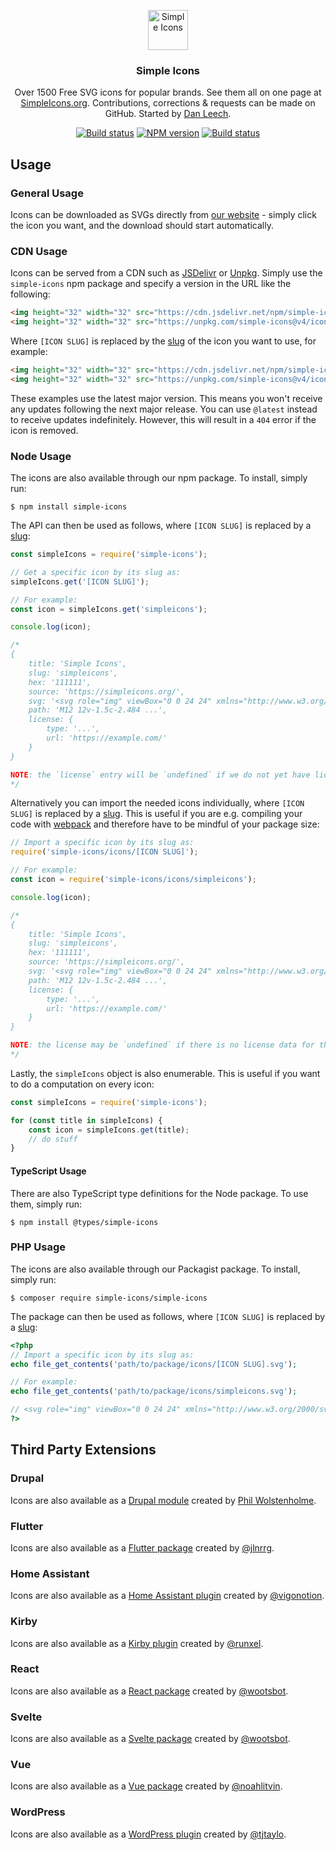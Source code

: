 <p align="center">
<a href="https://simpleicons.org/">
<img src="https://simpleicons.org/icons/simpleicons.svg" alt="Simple Icons" width=64 height=64>
</a>
<h3 align="center">Simple Icons</h3>
<p align="center">
Over 1500 Free SVG icons for popular brands. See them all on one page at <a href="https://simpleicons.org">SimpleIcons.org</a>. Contributions, corrections & requests can be made on GitHub. Started by <a href="https://twitter.com/bathtype">Dan Leech</a>.</p>
</p>

<p align="center">
<a href="https://github.com/simple-icons/simple-icons/actions?query=workflow%3AVerify+branch%3Adevelop"><img src="https://img.shields.io/github/workflow/status/simple-icons/simple-icons/Verify/develop?logo=github" alt="Build status" /></a>
<a href="https://www.npmjs.com/package/simple-icons"><img src="https://img.shields.io/npm/v/simple-icons.svg?logo=npm" alt="NPM version" /></a>
<a href="https://packagist.org/packages/simple-icons/simple-icons"><img src="https://img.shields.io/packagist/v/simple-icons/simple-icons?logo=packagist&logoColor=white" alt="Build status" /></a>
</p>

## Usage

### General Usage

Icons can be downloaded as SVGs directly from [our website](https://simpleicons.org/) - simply click the icon you want, and the download should start automatically.

### CDN Usage

Icons can be served from a CDN such as [JSDelivr](https://www.jsdelivr.com/package/npm/simple-icons) or [Unpkg](https://unpkg.com/browse/simple-icons/). Simply use the `simple-icons` npm package and specify a version in the URL like the following:

```html
<img height="32" width="32" src="https://cdn.jsdelivr.net/npm/simple-icons@v4/icons/[ICON SLUG].svg" />
<img height="32" width="32" src="https://unpkg.com/simple-icons@v4/icons/[ICON SLUG].svg" />
```

Where `[ICON SLUG]` is replaced by the [slug] of the icon you want to use, for example:

```html
<img height="32" width="32" src="https://cdn.jsdelivr.net/npm/simple-icons@v4/icons/simpleicons.svg" />
<img height="32" width="32" src="https://unpkg.com/simple-icons@v4/icons/simpleicons.svg" />
```

These examples use the latest major version. This means you won't receive any updates following the next major release. You can use `@latest` instead to receive updates indefinitely. However, this will result in a `404` error if the icon is removed.

### Node Usage

The icons are also available through our npm package. To install, simply run:

```
$ npm install simple-icons
```

The API can then be used as follows, where `[ICON SLUG]` is replaced by a [slug]:

```javascript
const simpleIcons = require('simple-icons');

// Get a specific icon by its slug as:
simpleIcons.get('[ICON SLUG]');

// For example:
const icon = simpleIcons.get('simpleicons');

console.log(icon);

/*
{
    title: 'Simple Icons',
    slug: 'simpleicons',
    hex: '111111',
    source: 'https://simpleicons.org/',
    svg: '<svg role="img" viewBox="0 0 24 24" xmlns="http://www.w3.org/2000/svg">...</svg>',
    path: 'M12 12v-1.5c-2.484 ...',
    license: {
        type: '...',
        url: 'https://example.com/'
    }
}

NOTE: the `license` entry will be `undefined` if we do not yet have license data for the icon.
*/
```

Alternatively you can import the needed icons individually, where `[ICON SLUG]` is replaced by a [slug].
This is useful if you are e.g. compiling your code with [webpack](https://webpack.js.org/) and therefore have to be mindful of your package size:

```javascript
// Import a specific icon by its slug as:
require('simple-icons/icons/[ICON SLUG]');

// For example:
const icon = require('simple-icons/icons/simpleicons');

console.log(icon);

/*
{
    title: 'Simple Icons',
    slug: 'simpleicons',
    hex: '111111',
    source: 'https://simpleicons.org/',
    svg: '<svg role="img" viewBox="0 0 24 24" xmlns="http://www.w3.org/2000/svg">...</svg>',
    path: 'M12 12v-1.5c-2.484 ...',
    license: {
        type: '...',
        url: 'https://example.com/'
    }
}

NOTE: the license may be `undefined` if there is no license data for the icon.
*/
```

Lastly, the `simpleIcons` object is also enumerable.
This is useful if you want to do a computation on every icon:

```javascript
const simpleIcons = require('simple-icons');

for (const title in simpleIcons) {
    const icon = simpleIcons.get(title);
    // do stuff
}
```

#### TypeScript Usage

There are also TypeScript type definitions for the Node package. To use them, simply run:

```
$ npm install @types/simple-icons
```

### PHP Usage

The icons are also available through our Packagist package. To install, simply run:

```
$ composer require simple-icons/simple-icons
```

The package can then be used as follows, where `[ICON SLUG]` is replaced by a [slug]:

```php
<?php
// Import a specific icon by its slug as:
echo file_get_contents('path/to/package/icons/[ICON SLUG].svg');

// For example:
echo file_get_contents('path/to/package/icons/simpleicons.svg');

// <svg role="img" viewBox="0 0 24 24" xmlns="http://www.w3.org/2000/svg">...</svg>
?>
```

## Third Party Extensions

### Drupal

Icons are also available as a [Drupal module](https://www.drupal.org/project/simple_icons) created by [Phil Wolstenholme](https://www.drupal.org/u/phil-wolstenholme).

### Flutter

Icons are also available as a [Flutter package](https://pub.dev/packages/simple_icons) created by  [@jlnrrg](https://jlnrrg.github.io/).

### Home Assistant

Icons are also available as a [Home Assistant plugin](https://github.com/vigonotion/hass-simpleicons) created by  [@vigonotion](https://github.com/vigonotion/).

### Kirby

Icons are also available as a [Kirby plugin](https://github.com/runxel/kirby3-simpleicons) created by  [@runxel](https://github.com/runxel).

### React

Icons are also available as a [React package](https://github.com/icons-pack/react-simple-icons) created by  [@wootsbot](https://github.com/wootsbot).

### Svelte

Icons are also available as a [Svelte package](https://github.com/icons-pack/svelte-simple-icons) created by  [@wootsbot](https://github.com/wootsbot).

### Vue

Icons are also available as a [Vue package](https://github.com/mainvest/vue-simple-icons) created by  [@noahlitvin](https://github.com/noahlitvin).

### WordPress

Icons are also available as a [WordPress plugin](https://wordpress.org/plugins/simple-icons/) created by  [@tjtaylo](https://github.com/tjtaylo).

[slug]: ./slugs.md
